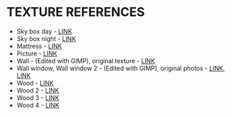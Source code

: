 # TEXTURE REFERENCES

- Sky box day - [LINK](https://gamebanana.com/mods/8366)
- Sky box night - [LINK](https://opengameart.org/content/sky-box-sunny-day)
- Mattress - [LINK](https://pin.it/6niXeX6ep)
- Picture - [LINK](https://www.sportskeeda.com/f1/f1-5-times-alonso-proved-he-is-one-of-the-goats)
- Wall - (Edited with GIMP), original texture - [LINK](https://pin.it/4lNft87Vn)
- Wall window, Wall window 2 - (Edited with GIMP), original photos - [LINK](https://pin.it/4lNft87Vn), [LINK](https://pin.it/44suQWbWO)
- Wood - [LINK](https://pin.it/6ejpZ3D3M)
- Wood 2 - [LINK](https://pin.it/3dDGjpqzo)
- Wood 3 - [LINK](https://pin.it/1WjkqDZq5)
- Wood 4 - [LINK](https://pin.it/63mPV6T2T)
